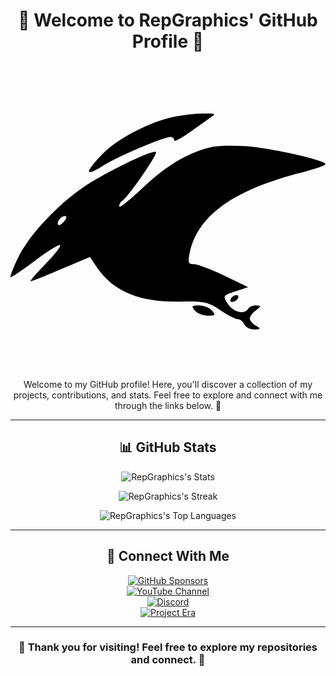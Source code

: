 <div align="center">

# **🌟 Welcome to RepGraphics' GitHub Profile 🌟**
<svg role="img" viewBox="0 0 24 24" xmlns="http://www.w3.org/2000/svg"><title>Pterodactyl</title><path d="M15.236 3.775a8.404 8.404 0 0 0-.535.004c-.576 0-1.573.103-2.201.234-1.834.367-4.348 1.65-5.5 2.855-1.362 1.415-1.362 1.755 0 .917 1.074-.708 4.663-2.227 5.187-2.227.157 0 .287.106.287.264 0 .13.524-.132 1.153-.604.628-.445 1.363-.969 1.625-1.152.334-.197.372-.275-.016-.291zm1.262 2.449c-.475.01-.894.041-1.143.094-1.676.34-3.457 1.388-5.29 3.117-.97.917-1.782 1.571-1.782 1.414 0-.157.104-.367.262-.445.419-.262 2.698-3.56 2.54-3.692-.209-.236-3.902 1.57-5.605 2.723-1.99 1.362-4.19 3.746-4.95 5.422-.34.707-.575 1.336-.523 1.389.053.026.89-.525 1.86-1.258.969-.734 1.833-1.257 1.912-1.178.078.079-.42.732-1.127 1.44-.707.733-1.206 1.31-1.127 1.31.078 0 1.152-.42 2.357-.943l2.174-.916.395.601c1.283 1.991 3.325 2.882 6.547 2.803 1.729-.026 2.096.028 2.986.656.55.367 1.153.68 1.336.68.184 0 .393.183.498.393.079.21.418.394.733.394.524-.026.55-.053.158-.289-.262-.13-.473-.394-.473-.55 0-.158.21-.444.473-.628.419-.314.419-.34 0-.367-.236 0-.525.105-.604.262-.288.471-1.1.261-1.545-.367-.393-.629-.393-.655.577-.97l.968-.314-1.832-.89c-.995-.472-2.044-.865-2.306-.865-.42 0-.47-.13-.313-.864.603-2.829 3.325-4.794 8.46-6.103C23.133 8.02 24 7.733 24 7.628c0-.288-4.166-1.23-6.026-1.361a14.798 14.798 0 0 0-1.476-.043Zm-12.354 5.36c.157 0 .159.156-.05.392-.184.236-.394.341-.446.29-.183-.184.182-.683.496-.683zm13.07 6.023a.535.535 0 0 0-.417.264c-.079.13-.054.261.103.261.131 0 .342-.13.42-.261.079-.157.052-.264-.105-.264zm-2.827.787c-.577 0-.628.052-.34.393.183.21.628.392.968.392.577 0 .628-.052.34-.392-.183-.21-.628-.393-.968-.393z"/></svg>
Welcome to my GitHub profile! Here, you'll discover a collection of my projects, contributions, and stats. Feel free to explore and connect with me through the links below. 🚀

---

## **📊 GitHub Stats**

![RepGraphics's Stats](https://github-readme-stats.vercel.app/api?username=RepGraphics&theme=dark&show_icons=true&hide_border=true&count_private=true)

![RepGraphics's Streak](https://github-readme-streak-stats.herokuapp.com/?user=RepGraphics&theme=dark&hide_border=true)

![RepGraphics's Top Languages](https://github-readme-stats.vercel.app/api/top-langs/?username=RepGraphics&theme=dark&show_icons=true&hide_border=true&layout=compact)

---

## **🔗 Connect With Me**

<a href="https://github.com/sponsors/RepGraphics">
  <img src="https://img.shields.io/badge/Sponsor-GitHub%20Sponsors-pink?style=for-the-badge&logo=githubsponsors&logoColor=white" alt="GitHub Sponsors">
</a>
<br />

<a href="https://www.youtube.com/channel/UCVlqnigRMu-OkQ4Xf5YDrrA">
  <img src="https://img.shields.io/youtube/channel/subscribers/UCVlqnigRMu-OkQ4Xf5YDrrA?label=Subscribe&logo=youtube&style=for-the-badge" alt="YouTube Channel">
</a>
<br />

<a href="https://discord.gg/GwJKw7KP9J">
  <img src="https://img.shields.io/discord/812467944420409355?color=blueviolet&label=Discord&logo=discord&logoColor=white&style=for-the-badge" alt="Discord">
</a>
<br />

<a href="https://euphoriadevelopment.uk">
  <img src="https://img.shields.io/website?down_color=Red&down_message=Offline&label=euphoriadevelopment.uk&style=for-the-badge&up_color=Green&up_message=Online&url=https%3A%2F%2Feuphoriadevelopment.uk" alt="Project Era">
</a>

---

### 🌟 Thank you for visiting! Feel free to explore my repositories and connect. 🌟

</div>
